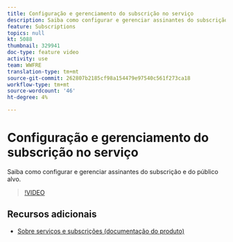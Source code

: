 ```yaml
---
title: Configuração e gerenciamento do subscrição no serviço
description: Saiba como configurar e gerenciar assinantes do subscrição e do público alvo.
feature: Subscriptions
topics: null
kt: 5088
thumbnail: 329941
doc-type: feature video
activity: use
team: WWFRE
translation-type: tm+mt
source-git-commit: 262807b2185cf98a154479e97540c561f273ca18
workflow-type: tm+mt
source-wordcount: '46'
ht-degree: 4%

---
```



# Configuração e gerenciamento do subscrição no serviço

Saiba como configurar e gerenciar assinantes do subscrição e do público alvo.

>[!VIDEO](https://video.tv.adobe.com/v/329941?quality=12)

## Recursos adicionais

* [Sobre serviços e subscrições (documentação do produto)](https://experienceleague.adobe.com/docs/campaign-classic/using/sending-messages/subscriptions-and-referrals/about-services-and-subscriptions.html)

